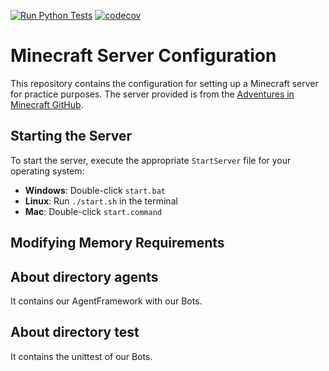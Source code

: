 

[![Run Python Tests](https://github.com/MIREEYA/TAP/actions/workflows/tests.yml/badge.svg)](https://github.com/MIREEYA/TAP/actions/workflows/tests.yml)
[![codecov](https://codecov.io/gh/MIREEYA/TAP/branch/main/graph/badge.svg)](https://codecov.io/gh/MIREEYA/TAP)




# Minecraft Server Configuration

This repository contains the configuration for setting up a Minecraft server for practice purposes. The server provided is from the [Adventures in Minecraft GitHub](https://github.com/AdventuresInMinecraft/AdventuresInMinecraft-Linux).


## Starting the Server

To start the server, execute the appropriate `StartServer` file for your operating system:

- **Windows**: Double-click `start.bat`
- **Linux**: Run `./start.sh` in the terminal
- **Mac**: Double-click `start.command`

## Modifying Memory Requirements

## About directory agents
It contains our AgentFramework with our Bots. 

## About directory test
It contains the unittest of our Bots.


